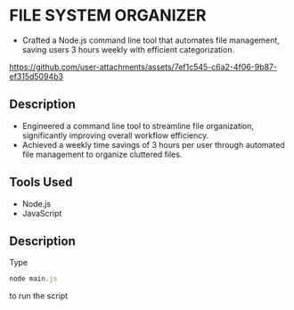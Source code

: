 # FILE SYSTEM ORGANIZER

- Crafted a Node.js command line tool that automates file management, saving users 3 hours weekly with efficient categorization.

https://github.com/user-attachments/assets/7ef1c545-c6a2-4f06-9b87-ef315d5094b3

## Description
- Engineered a command line tool to streamline file organization, significantly improving overall workflow efficiency.
- Achieved a weekly time savings of 3 hours per user through automated file management to organize cluttered files.

## Tools Used

- Node.js
- JavaScript

## Description

Type 
```js
node main.js
``` 
to run the script

